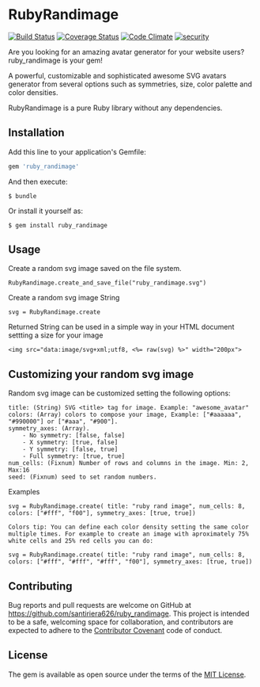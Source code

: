 # RubyRandimage

[![Build Status](https://travis-ci.org/santiriera626/ruby_randimage.svg?branch=master)](https://travis-ci.org/santiriera626/ruby_randimage)
[![Coverage Status](https://coveralls.io/repos/github/santiriera626/ruby_randimage/badge.svg?branch=master)](https://coveralls.io/github/santiriera626/ruby_randimage?branch=master)
[![Code Climate](https://codeclimate.com/github/santiriera626/ruby_randimage/badges/gpa.svg)](https://codeclimate.com/github/santiriera626/ruby_randimage)
[![security](https://hakiri.io/github/santiriera626/ruby_randimage/master.svg)](https://hakiri.io/github/santiriera626/ruby_randimage/master)


Are you looking for an amazing avatar generator for your website users? ruby_randimage is your gem! 

A powerful, customizable and sophisticated awesome SVG avatars generator from several options such as symmetries, size, color palette and color densities.

RubyRandimage is a pure Ruby library without any dependencies.


## Installation

Add this line to your application's Gemfile:

```ruby
gem 'ruby_randimage'
```

And then execute:

    $ bundle

Or install it yourself as:

    $ gem install ruby_randimage

## Usage

Create a random svg image saved on the file system.

    RubyRandimage.create_and_save_file("ruby_randimage.svg")

Create a random svg image String 

    svg = RubyRandimage.create

Returned String can be used in a simple way in your HTML document settting a size for your image
    
    <img src="data:image/svg+xml;utf8, <%= raw(svg) %>" width="200px">

## Customizing your random svg image

Random svg image can be customized setting the following options:

    title: (String) SVG <title> tag for image. Example: "awesome_avatar"
    colors: (Array) colors to compose your image, Example: ["#aaaaaa", "#990000"] or ["#aaa", "#900"].
    symmetry_axes: (Array).
        - No symmetry: [false, false]
        - X symmetry: [true, false]
        - Y symmetry: [false, true]
        - Full symmetry: [true, true]
    num_cells: (Fixnum) Number of rows and columns in the image. Min: 2, Max:16
    seed: (Fixnum) seed to set random numbers.

Examples

    svg = RubyRandimage.create( title: "ruby rand image", num_cells: 8, colors: ["#fff", "f00"], symmetry_axes: [true, true])

    Colors tip: You can define each color density setting the same color multiple times. For example to create an image with aproximately 75% white cells and 25% red cells you can do:
    
    svg = RubyRandimage.create( title: "ruby rand image", num_cells: 8, colors: ["#fff", "#fff", "#fff", "f00"], symmetry_axes: [true, true])

## Contributing

Bug reports and pull requests are welcome on GitHub at https://github.com/santiriera626/ruby_randimage. This project is intended to be a safe, welcoming space for collaboration, and contributors are expected to adhere to the [Contributor Covenant](contributor-covenant.org) code of conduct.


## License

The gem is available as open source under the terms of the [MIT License](http://opensource.org/licenses/MIT).

